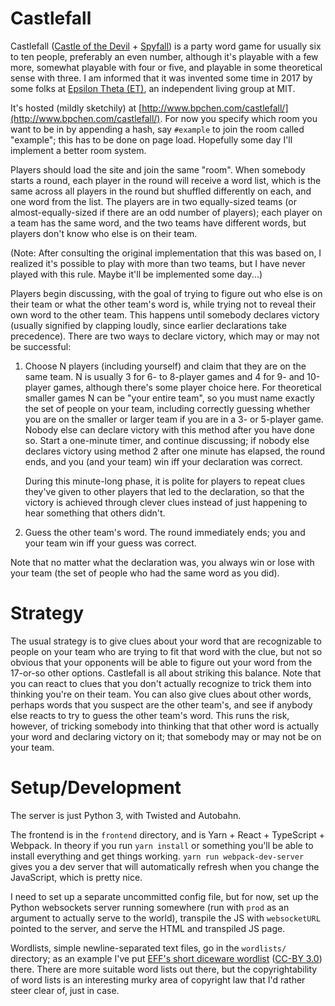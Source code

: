 Castlefall
==========

Castlefall ([Castle of the Devil](https://boardgamegeek.com/boardgame/25951/castle-devil) + [Spyfall](https://boardgamegeek.com/boardgame/166384/spyfall)) is a party word game for usually six to ten people, preferably an even number, although it's playable with a few more, somewhat playable with four or five, and playable in some theoretical sense with three. I am informed that it was invented some time in 2017 by some folks at [Epsilon Theta (ET)](http://web.mit.edu/thetans/www/), an independent living group at MIT.

It's hosted (mildly sketchily) at [http://www.bpchen.com/castlefall/](http://www.bpchen.com/castlefall/). For now you specify which room you want to be in by appending a hash, say `#example` to join the room called "example"; this has to be done on page load. Hopefully some day I'll implement a better room system.

Players should load the site and join the same "room". When somebody starts a round, each player in the round will receive a word list, which is the same across all players in the round but shuffled differently on each, and one word from the list. The players are in two equally-sized teams (or almost-equally-sized if there are an odd number of players); each player on a team has the same word, and the two teams have different words, but players don't know who else is on their team.

(Note: After consulting the original implementation that this was based on, I realized it's possible to play with more than two teams, but I have never played with this rule. Maybe it'll be implemented some day...)

Players begin discussing, with the goal of trying to figure out who else is on their team or what the other team's word is, while trying not to reveal their own word to the other team. This happens until somebody declares victory (usually signified by clapping loudly, since earlier declarations take precedence). There are two ways to declare victory, which may or may not be successful:

1.  Choose N players (including yourself) and claim that they are on the same team. N is usually 3 for 6- to 8-player games and 4 for 9- and 10-player games, although there's some player choice here. For theoretical smaller games N can be "your entire team", so you must name exactly the set of people on your team, including correctly guessing whether you are on the smaller or larger team if you are in a 3- or 5-player game. Nobody else can declare victory with this method after you have done so. Start a one-minute timer, and continue discussing; if nobody else declares victory using method 2 after one minute has elapsed, the round ends, and you (and your team) win iff your declaration was correct.

    During this minute-long phase, it is polite for players to repeat clues they've given to other players that led to the declaration, so that the victory is achieved through clever clues instead of just happening to hear something that others didn't.

2.  Guess the other team's word. The round immediately ends; you and your team win iff your guess was correct.

Note that no matter what the declaration was, you always win or lose with your team (the set of people who had the same word as you did).

Strategy
========

The usual strategy is to give clues about your word that are recognizable to people on your team who are trying to fit that word with the clue, but not so obvious that your opponents will be able to figure out your word from the 17-or-so other options. Castlefall is all about striking this balance. Note that you can react to clues that you don't actually recognize to trick them into thinking you're on their team. You can also give clues about other words, perhaps words that you suspect are the other team's, and see if anybody else reacts to try to guess the other team's word. This runs the risk, however, of tricking somebody into thinking that that other word is actually your word and declaring victory on it; that somebody may or may not be on your team.

Setup/Development
===========

The server is just Python 3, with Twisted and Autobahn.

The frontend is in the `frontend` directory, and is Yarn + React + TypeScript + Webpack. In theory if you run `yarn install` or something you'll be able to install everything and get things working. `yarn run webpack-dev-server` gives you a dev server that will automatically refresh when you change the JavaScript, which is pretty nice.

I need to set up a separate uncommitted config file, but for now, set up the Python websockets server running somewhere (run with `prod` as an argument to actually serve to the world), transpile the JS with `websocketURL` pointed to the server, and serve the HTML and transpiled JS page.

Wordlists, simple newline-separated text files, go in the `wordlists/` directory; as an example I've put [EFF's short diceware wordlist](https://www.eff.org/deeplinks/2016/07/new-wordlists-random-passphrases) ([CC-BY 3.0](http://creativecommons.org/licenses/by/3.0/us/)) there. There are more suitable word lists out there, but the copyrightability of word lists is an interesting murky area of copyright law that I'd rather steer clear of, just in case.
